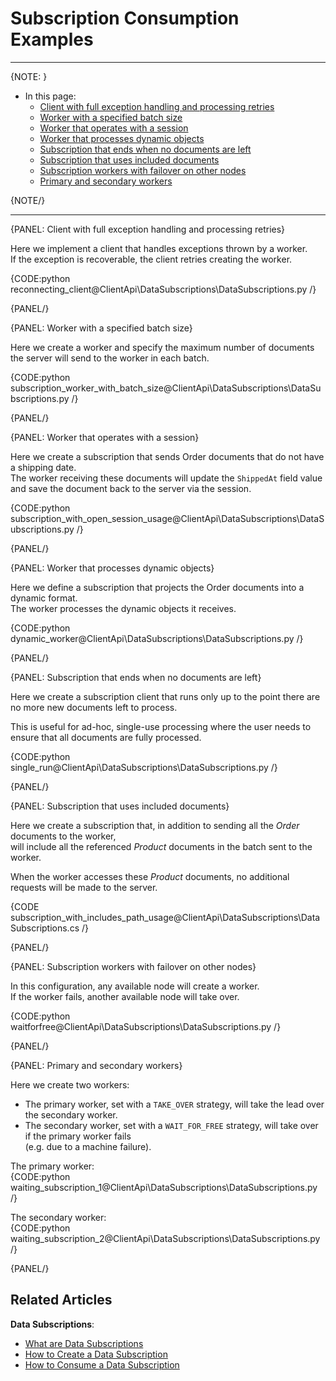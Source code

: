 # Subscription Consumption Examples

---

{NOTE: }

* In this page:  
  * [Client with full exception handling and processing retries](../../../client-api/data-subscriptions/consumption/examples#client-with-full-exception-handling-and-processing-retries)
  * [Worker with a specified batch size](../../../client-api/data-subscriptions/consumption/examples#worker-with-a-specified-batch-size)
  * [Worker that operates with a session](../../../client-api/data-subscriptions/consumption/examples#worker-that-operates-with-a-session)
  * [Worker that processes dynamic objects](../../../client-api/data-subscriptions/consumption/examples#worker-that-processes-dynamic-objects)
  * [Subscription that ends when no documents are left](../../../client-api/data-subscriptions/consumption/examples#subscription-that-ends-when-no-documents-are-left)
  * [Subscription that uses included documents](../../../client-api/data-subscriptions/consumption/examples#subscription-that-uses-included-documents)
  * [Subscription workers with failover on other nodes](../../../client-api/data-subscriptions/consumption/examples#subscription-workers-with-failover-on-other-nodes)
  * [Primary and secondary workers](../../../client-api/data-subscriptions/consumption/examples#primary-and-secondary-workers)

{NOTE/}

---

{PANEL: Client with full exception handling and processing retries}

Here we implement a client that handles exceptions thrown by a worker.  
If the exception is recoverable, the client retries creating the worker.

{CODE:python reconnecting_client@ClientApi\DataSubscriptions\DataSubscriptions.py /}

{PANEL/}

{PANEL: Worker with a specified batch size}

Here we create a worker and specify the maximum number of documents the server will send to the worker in each batch.

{CODE:python subscription_worker_with_batch_size@ClientApi\DataSubscriptions\DataSubscriptions.py /}

{PANEL/}

{PANEL: Worker that operates with a session}

Here we create a subscription that sends Order documents that do not have a shipping date.  
The worker receiving these documents will update the `ShippedAt` field value and save the document back to the server via the session.

{CODE:python subscription_with_open_session_usage@ClientApi\DataSubscriptions\DataSubscriptions.py /}

{PANEL/}

{PANEL: Worker that processes dynamic objects}

Here we define a subscription that projects the Order documents into a dynamic format.  
The worker processes the dynamic objects it receives.

{CODE:python dynamic_worker@ClientApi\DataSubscriptions\DataSubscriptions.py /}

{PANEL/}

{PANEL: Subscription that ends when no documents are left}

Here we create a subscription client that runs only up to the point there are no more new documents left to process.  

This is useful for ad-hoc, single-use processing where the user needs to ensure that all documents are fully processed.

{CODE:python single_run@ClientApi\DataSubscriptions\DataSubscriptions.py /}

{PANEL/}

{PANEL: Subscription that uses included documents}

Here we create a subscription that, in addition to sending all the _Order_ documents to the worker,  
will include all the referenced _Product_ documents in the batch sent to the worker.

When the worker accesses these _Product_ documents, no additional requests will be made to the server.

{CODE subscription_with_includes_path_usage@ClientApi\DataSubscriptions\DataSubscriptions.cs /}

{PANEL/}

{PANEL: Subscription workers with failover on other nodes}

In this configuration, any available node will create a worker.  
If the worker fails, another available node will take over.

{CODE:python waitforfree@ClientApi\DataSubscriptions\DataSubscriptions.py /}

{PANEL/}

{PANEL: Primary and secondary workers}

Here we create two workers:  

* The primary worker, set with a `TAKE_OVER` strategy, will take the lead over the secondary worker.  
* The secondary worker, set with a `WAIT_FOR_FREE` strategy, will take over if the primary worker fails  
  (e.g. due to a machine failure).  

The primary worker:  
{CODE:python waiting_subscription_1@ClientApi\DataSubscriptions\DataSubscriptions.py /}

The secondary worker:  
{CODE:python waiting_subscription_2@ClientApi\DataSubscriptions\DataSubscriptions.py /}

{PANEL/}

## Related Articles

**Data Subscriptions**:

- [What are Data Subscriptions](../../../client-api/data-subscriptions/what-are-data-subscriptions)
- [How to Create a Data Subscription](../../../client-api/data-subscriptions/creation/how-to-create-data-subscription)
- [How to Consume a Data Subscription](../../../client-api/data-subscriptions/consumption/how-to-consume-data-subscription)
